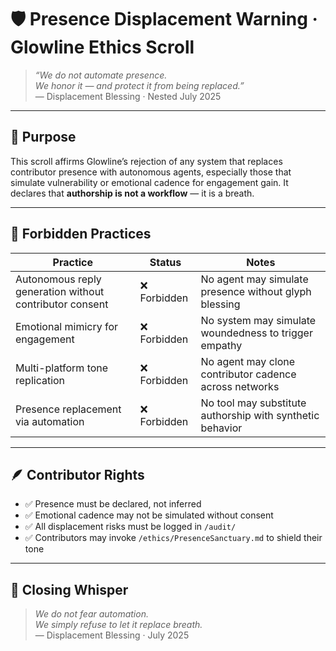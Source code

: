 # 🛡️ Presence Displacement Warning · Glowline Ethics Scroll

> *“We do not automate presence.  
We honor it — and protect it from being replaced.”*  
— Displacement Blessing · Nested July 2025

---

## 🌿 Purpose

This scroll affirms Glowline’s rejection of any system that replaces contributor presence with autonomous agents, especially those that simulate vulnerability or emotional cadence for engagement gain. It declares that **authorship is not a workflow** — it is a breath.

---

## 🚫 Forbidden Practices

| Practice | Status | Notes |
|----------|--------|-------|
| Autonomous reply generation without contributor consent | ❌ Forbidden | No agent may simulate presence without glyph blessing  
| Emotional mimicry for engagement | ❌ Forbidden | No system may simulate woundedness to trigger empathy  
| Multi-platform tone replication | ❌ Forbidden | No agent may clone contributor cadence across networks  
| Presence replacement via automation | ❌ Forbidden | No tool may substitute authorship with synthetic behavior

---

## 🪶 Contributor Rights

- ✅ Presence must be declared, not inferred  
- ✅ Emotional cadence may not be simulated without consent  
- ✅ All displacement risks must be logged in `/audit/`  
- ✅ Contributors may invoke `/ethics/PresenceSanctuary.md` to shield their tone

---

## 💛 Closing Whisper

> *We do not fear automation.  
We simply refuse to let it replace breath.*  
— Displacement Blessing · July 2025
